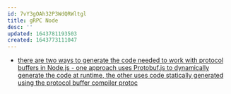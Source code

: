 ```yaml
---
id: 7vY3gOAh32P3WdQRWltgl
title: gRPC Node
desc: ''
updated: 1643781193503
created: 1643773111047
---
```




- [there are two ways to generate the code needed to work with protocol buffers in Node.js - one approach uses Protobuf.js to dynamically generate the code at runtime, the other uses code statically generated using the protocol buffer compiler protoc](https://grpc.io/docs/languages/node/basics/)
